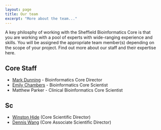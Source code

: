 ```yaml
---
layout: page
title: Our team
excerpt: "More about the team..."
---
```


A key philosphy of working with the Sheffield Bioinformatics Core is that you are working with a pool of experts with wide-ranging experience and skills. You will be assigned the appropriate team member(s) depending on the scope of your project. Find out more about our staff and their expertise here.

## Core Staff

- [Mark Dunning](http://sbc.shef.ac.uk/team/mark/index.html) - Bioinformatics Core Director
- [Emily Chambers](http://sbc.shef.ac.uk/team/emily/) - Bioinformatics Core Scientist
- Matthew Parker - Clinical Bioinformatics Core Scientist

## Sc

- [Winston Hide](http://sbc.shef.ac.uk/team/win/) (Core Scientific Director)
- [Dennis Wang](http://sbc.shef.ac.uk/team/dennis/) (Core Associate Scientific Director)
